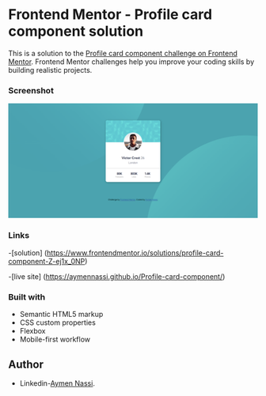 # Frontend Mentor - Profile card component solution

This is a solution to the [Profile card component challenge on Frontend Mentor](https://www.frontendmentor.io/challenges/profile-card-component-cfArpWshJ). Frontend Mentor challenges help you improve your coding skills by building realistic projects. 

### Screenshot

![](./design/screenshot.png)


### Links

-[solution] (https://www.frontendmentor.io/solutions/profile-card-component-Z-ej1x_0NP)

-[live site] (https://aymennassi.github.io/Profile-card-component/)

### Built with

- Semantic HTML5 markup
- CSS custom properties
- Flexbox
- Mobile-first workflow

## Author
- Linkedin-[Aymen Nassi](https://www.linkedin.com/in/aymen-nassi/).
